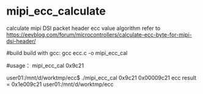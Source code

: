 # mipi_ecc_calculate
calculate mipi DSI packet header ecc value
algorithm refer to https://eevblog.com/forum/microcontrollers/calculate-ecc-byte-for-mipi-dsi-header/


#build
build with gcc: gcc ecc.c -o mipi_ecc_cal

#usage：
mipi_ecc_cal 0x9c21

user01:/mnt/d/worktmp/ecc$ ./mipi_ecc_cal 0x9c21
0x00009c21 ecc result = 0x1e009c21
user01:/mnt/d/worktmp/ecc
